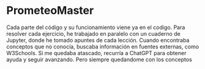 # PrometeoMaster
Cada parte del código y su funcionamiento viene ya en el codigo. Para resolver cada ejercicio, he trabajado en paralelo con un cuaderno de Jupyter, donde he tomado apuntes de cada lección. Cuando encontraba conceptos que no conocía, buscaba información en fuentes externas, como W3Schools. Si me quedaba atascado, recurría a ChatGPT para obtener ayuda y seguir avanzando. Pero siempre quedandome con los conceptos 
